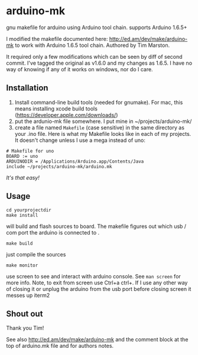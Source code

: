# arduino-mk
gnu makefile for arduino using Arduino tool chain. supports Arduino 1.6.5+

I modified the makefile documented here: http://ed.am/dev/make/arduino-mk to work with Arduino 1.6.5 tool chain.  Authored by Tim Marston.

It required only a few modifications which can be seen by diff of second commit.  I've tagged the original as v1.6.0 and my changes as 1.6.5.  I have no way of knowing if any of it works on windows, nor do I care.      

## Installation
1. Install command-line build tools (needed for gnumake).  For mac, this means installing xcode build tools (https://developer.apple.com/downloads/)
2. put the ardunio-mk file somewhere.  I put mine in ~/projects/arduino-mk/
3. create a file named `Makefile` (case sensitive) in the same directory as your .ino file.  Here is what my Makefile looks like in each of my projects.  It doesn't change unless I use a mega instead of uno:
```
# Makefile for uno
BOARD := uno
ARDUINODIR = /Applications/Arduino.app/Contents/Java
include ~/projects/arduino-mk/arduino.mk
```
_It's that easy!_

## Usage
```
cd yourprojectdir
make install
```
will build and flash sources to board.  The makefile figures out which usb / com port the arduino is connected to .

```
make build
```
just compile the sources

```
make monitor
```
use screen to see and interact with arduino console. See `man screen` for more info.  Note, to exit from screen use Ctrl+a ctrl+\.  If I use any other way of closing it or unplug the arduino from the usb port before closing screen it messes up iterm2

## Shout out
Thank you Tim!


See also http://ed.am/dev/make/arduino-mk and the comment block at the top of arduino.mk file and for authors notes.


